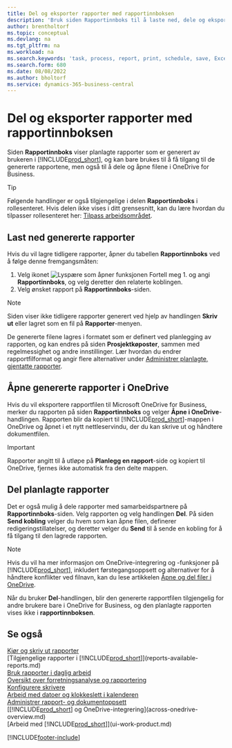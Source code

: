 ```yaml
---
title: Del og eksporter rapporter med rapportinnboksen
description: 'Bruk siden Rapportinnboks til å laste ned, dele og eksportere rapporter i Business Central.'
author: brentholtorf
ms.topic: conceptual
ms.devlang: na
ms.tgt_pltfrm: na
ms.workload: na
ms.search.keywords: 'task, process, report, print, schedule, save, Excel, PDF, dataset, export, report inbox, onedrive,'
ms.search.form: 680
ms.date: 08/08/2022
ms.author: bholtorf
ms.service: dynamics-365-business-central
---
```

# Del og eksporter rapporter med rapportinnboksen

Siden **Rapportinnboks** viser planlagte rapporter som er generert av brukeren i [!INCLUDE[prod_short](includes/prod_short.md)], og kan bare brukes til å få tilgang til de genererte rapportene, men også til å dele og åpne filene i OneDrive for Business.

> [!TIP]
> Følgende handlinger er også tilgjengelige i delen **Rapportinnboks** i rollesenteret. Hvis delen ikke vises i ditt grensesnitt, kan du lære hvordan du tilpasser rollesenteret her: [Tilpass arbeidsområdet](ui-personalization-user.md).

## Last ned genererte rapporter

Hvis du vil lagre tidligere rapporter, åpner du tabellen **Rapportinnboks** ved å følge denne fremgangsmåten:

1. Velg ikonet ![Lyspære som åpner funksjonen Fortell meg 1.](media/ui-search/search_small.png "Fortell hva du vil gjøre") og angi **Rapportinnboks**, og velg deretter den relaterte koblingen.  
2. Velg ønsket rapport på **Rapportinnboks**-siden.

> [!NOTE]
> Siden viser ikke tidligere rapporter generert ved hjelp av handlingen **Skriv ut** eller lagret som en fil på **Rapporter**-menyen.
>
> De genererte filene lagres i formatet som er definert ved planlegging av rapporten, og kan endres på siden **Prosjektkøposter**, sammen med regelmessighet og andre innstillinger. Lær hvordan du endrer rapportfilformat og angir flere alternativer under [Administrer planlagte, gjentatte rapporter](ui-work-report.md#manage-scheduled-recurring-reports).

## Åpne genererte rapporter i OneDrive

Hvis du vil eksportere rapportfilen til Microsoft OneDrive for Business, merker du rapporten på siden **Rapportinnboks** og velger **Åpne i OneDrive**-handlingen. Rapporten blir da kopiert til [!INCLUDE[prod_short](includes/prod_short.md)]-mappen i OneDrive og åpnet i et nytt nettleservindu, der du kan skrive ut og håndtere dokumentfilen.

> [!IMPORTANT]
>
> Rapporter angitt til å utløpe på **Planlegg en rapport**-side og kopiert til OneDrive, fjernes ikke automatisk fra den delte mappen.

## Del planlagte rapporter

Det er også mulig å dele rapporter med samarbeidspartnere på **Rapportinnboks**-siden. Velg rapporten og velg handlingen **Del**. På siden **Send kobling** velger du hvem som kan åpne filen, definerer redigeringstillatelser, og deretter velger du **Send** til å sende en kobling for å få tilgang til den lagrede rapporten.

> [!NOTE]
> Hvis du vil ha mer informasjon om OneDrive-integrering og -funksjoner på [!INCLUDE[prod_short](includes/prod_short.md)], inkludert førstegangsoppsett og alternativer for å håndtere konflikter ved filnavn, kan du lese artikkelen [Åpne og del filer i OneDrive](across-share-onedrive.md).
>
> Når du bruker **Del**-handlingen, blir den genererte rapportfilen tilgjengelig for andre brukere bare i OneDrive for Business, og den planlagte rapporten vises ikke i **rapportinnboksen**.

## Se også

[Kjør og skriv ut rapporter](ui-work-report.md)  
[Tilgjengelige rapporter i [!INCLUDE[prod_short](includes/prod_short.md)]](reports-available-reports.md)  
[Bruk rapporter i daglig arbeid](reports-use-reports.md)  
[Oversikt over forretningsanalyse og rapportering](reports-bi-reporting.md)  
[Konfigurere skrivere](ui-specify-printer-selection-reports.md)  
[Arbeid med datoer og klokkeslett i kalenderen](ui-enter-date-ranges.md)  
[Administrer rapport- og dokumentoppsett](ui-manage-report-layouts.md)  
[[!INCLUDE[prod_short](includes/prod_short.md)] og OneDrive-integrering](across-onedrive-overview.md)  
[Arbeid med [!INCLUDE[prod_short](includes/prod_short.md)]](ui-work-product.md)  

[!INCLUDE[footer-include](includes/footer-banner.md)]
